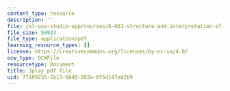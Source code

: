 ```yaml
---
content_type: resource
description: ''
file: /ol-ocw-studio-app/courses/6-001-structure-and-interpretation-of-computer-programs-spring-2005/771092351b136b40083a0f5d147ed2b9_QVEOq5k6Xi0.pdf
file_size: 58943
file_type: application/pdf
learning_resource_types: []
license: https://creativecommons.org/licenses/by-nc-sa/4.0/
ocw_type: OCWFile
resourcetype: Document
title: 3play pdf file
uid: 77109235-1b13-6b40-083a-0f5d147ed2b9
---
```

